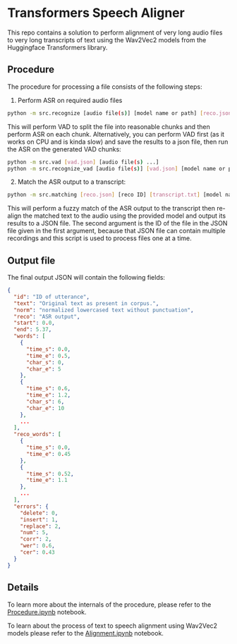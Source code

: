 # Transformers Speech Aligner

This repo contains a solution to perform alignment of very long audio files to very long transcripts of text using the
Wav2Vec2 models from the Huggingface Transformers library.

## Procedure

The procedure for processing a file consists of the following steps:

1. Perform ASR on required audio files

```bash
python -m src.recognize [audio file(s)] [model name or path] [reco.json]
```

This will perform VAD to split the file into reasonable chunks and then perform ASR on each chunk. Alternatively, you
can perform VAD first (as it works on CPU and is kinda slow) and save the results to a json file, then run the ASR on
the generated VAD chunks:

```bash
python -m src.vad [vad.json] [audio file(s) ...]
python -m src.recognize_vad [audio file(s)] [vad.json] [model name or path] [reco.json]
```

2. Match the ASR output to a transcript:

```bash
python -m src.matching [reco.json] [reco ID] [transcript.txt] [model name or path] [output.json]
```

This will perform a fuzzy match of the ASR output to the transcript then re-align the matched text to the audio using
the provided model and output its results to a JSON file. The second argument is the ID of the file in the JSON file
given in the first argument, because that JSON file can contain multiple recordings and this script is used to process
files one at a time.

## Output file

The final output JSON will contain the following fields:

```json
{
  "id": "ID of utterance",
  "text": "Original text as present in corpus.",
  "norm": "normalized lowercased text without punctuation",
  "reco": "ASR output",
  "start": 0.0,
  "end": 5.37,
  "words": [
    {
      "time_s": 0.0,
      "time_e": 0.5,
      "char_s": 0,
      "char_e": 5
    },
    {
      "time_s": 0.6,
      "time_e": 1.2,
      "char_s": 6,
      "char_e": 10
    },
    ...
  ],
  "reco_words": [
    {
      "time_s": 0.0,
      "time_e": 0.45
    },
    {
      "time_s": 0.52,
      "time_e": 1.1
    },
    ...
  ],
  "errors": {
    "delete": 0,
    "insert": 1,
    "replace": 2,
    "num": 5,
    "corr": 2,
    "wer": 0.6,
    "cer": 0.43
  }
}
```

## Details

To learn more about the internals of the procedure, please refer to the [Procedure.ipynb](Procedure.ipynb) notebook.

To learn about the process of text to speech alignment using Wav2Vec2 models please refer to
the [Alignment.ipynb](Alignment.ipynb) notebook.